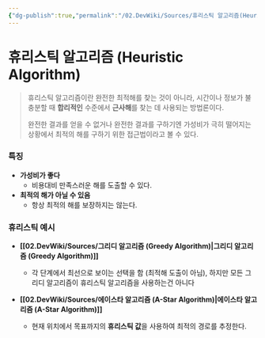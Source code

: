 ```yaml
---
{"dg-publish":true,"permalink":"/02.DevWiki/Sources/휴리스틱 알고리즘(Heuristic Algorithm)/","noteIcon":""}
---
```


# 휴리스틱 알고리즘 (Heuristic Algorithm)

> 휴리스틱 알고리즘이란 완전한 최적해를 찾는 것이 아니라, 시간이나 정보가 불충분할 때 **합리적인** 수준에서 **근사해**를 찾는 데 사용되는 방법론이다.
> 
> 완전한 결과를 얻을 수 없거나 완전한 결과를 구하기엔 가성비가 극히 떨어지는 상황에서 최적의 해를 구하기 위한 접근법이라고 볼 수 있다.

### 특징
- **가성비가 좋다**
	- 비용대비 만족스러운 해를 도출할 수 있다.
- **최적의 해가 아닐 수 있음**
	- 항상 최적의 해를 보장하지는 않는다.
### 휴리스틱 예시

- **[[02.DevWiki/Sources/그리디 알고리즘 (Greedy Algorithm)\|그리디 알고리즘 (Greedy Algorithm)]]**
    - 각 단계에서 최선으로 보이는 선택을 함 (최적해 도출이 아님), 하지만 모든 그리디 알고리즘이 휴리스틱 알고리즘을 사용하는건 아니다

- **[[02.DevWiki/Sources/에이스타 알고리즘 (A-Star Algorithm)\|에이스타 알고리즘 (A-Star Algorithm)]]**
    - 현재 위치에서 목표까지의 **휴리스틱 값**을 사용하여 최적의 경로를 추정한다. 
